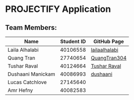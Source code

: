 # PROJECTIFY Application

## Team Members:

| Name                 | Student ID | GitHub Page                                                   |
| -------------------- | ---------- | ------------------------------------------------------------- |
| Laila Alhalabi       | 40106558   | [lailaalhalabi](https://github.com/lailaalhalabi)             |
| Quang Tran           | 27740654   | [QuangTran304](https://github.com/QuangTran304)               |
| Tushar Raval         | 40124664   | [Tushar Raval](https://github.com/tusharraval102)             |
| Dushaani Manickam    | 40086993   | [dushaani](https://github.com/dushaani)                       |
| Lucas Catchlove      | 27145640   |                                                               |
| Amr Hefny            | 40082583   |                                                               |
